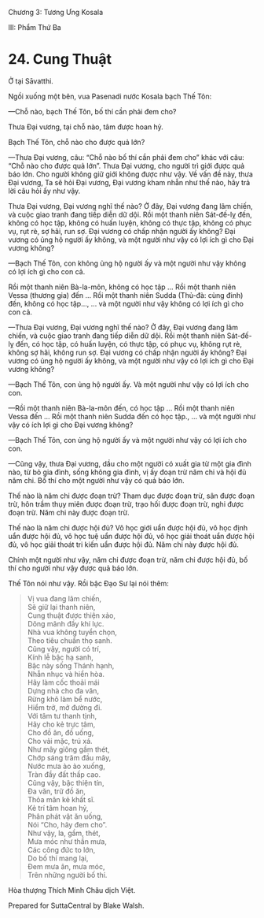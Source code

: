  

Chương 3: Tương Ưng Kosala

III: Phẩm Thứ Ba

# 24\. Cung Thuật

Ở tại Sāvatthi.

Ngồi xuống một bên, vua Pasenadi nước Kosala bạch Thế Tôn:

—Chỗ nào, bạch Thế Tôn, bố thí cần phải đem cho?

Thưa Ðại vương, tại chỗ nào, tâm được hoan hỷ.

Bạch Thế Tôn, chỗ nào cho được quả lớn?

—Thưa Ðại vương, câu: “Chỗ nào bố thí cần phải đem cho” khác với câu: “Chỗ nào cho được quả lớn”. Thưa Ðại vương, cho người trì giới được quả báo lớn. Cho người không giữ giới không được như vậy. Về vấn đề này, thưa Ðại vương, Ta sẽ hỏi Ðại vương, Ðại vương kham nhẫn như thế nào, hãy trả lời câu hỏi ấy như vậy.

Thưa Ðại vương, Ðại vương nghĩ thế nào? Ở đây, Ðại vương đang lâm chiến, và cuộc giao tranh đang tiếp diễn dữ dội. Rồi một thanh niên Sát-đế-lỵ đến, không có học tập, không có huấn luyện, không có thực tập, không có phục vụ, rụt rè, sợ hãi, run sợ. Ðại vương có chấp nhận người ấy không? Ðại vương có ủng hộ người ấy không, và một người như vậy có lợi ích gì cho Ðại vương không?

—Bạch Thế Tôn, con không ủng hộ người ấy và một người như vậy không có lợi ích gì cho con cả.

Rồi một thanh niên Bà-la-môn, không có học tập … Rồi một thanh niên Vessa (thương gia) đến … Rồi một thanh niên Sudda (Thủ-đà: cùng đinh) đến, không có học tập…, … và một người như vậy không có lợi ích gì cho con cả.

—Thưa Ðại vương, Ðại vương nghĩ thế nào? Ở đây, Ðại vương đang lâm chiến, và cuộc giao tranh đang tiếp diễn dữ dội. Rồi một thanh niên Sát-đế-lỵ đến, có học tập, có huấn luyện, có thực tập, có phục vụ, không rụt rè, không sợ hãi, không run sợ. Ðại vương có chấp nhận người ấy không? Ðại vương có ủng hộ người ấy không, và một người như vậy có lợi ích gì cho Ðại vương không?

—Bạch Thế Tôn, con ủng hộ người ấy. Và một người như vậy có lợi ích cho con.

—Rồi một thanh niên Bà-la-môn đến, có học tập … Rồi một thanh niên Vessa đến … Rồi một thanh niên Sudda đến có học tập., … và một người như vậy có ích lợi gì cho Ðại vương không?

—Bạch Thế Tôn, con ủng hộ người ấy và một người như vậy có lợi ích cho con.

—Cũng vậy, thưa Ðại vương, dầu cho một người có xuất gia từ một gia đình nào, từ bỏ gia đình, sống không gia đình, vị ấy đoạn trừ năm chi và hội đủ năm chi. Bố thí cho một người như vậy có quả báo lớn.

Thế nào là năm chi được đoạn trừ? Tham dục được đoạn trừ, sân được đoạn trừ, hôn trầm thụy miên được đoạn trừ, trạo hối được đoạn trừ, nghi được đoạn trừ. Năm chi này được đoạn trừ.

Thế nào là năm chi được hội đủ? Vô học giới uẩn được hội đủ, vô học định uẩn được hội đủ, vô học tuệ uẩn được hội đủ, vô học giải thoát uẩn được hội đủ, vô học giải thoát tri kiến uẩn được hội đủ. Năm chi này được hội đủ.

Chính một người như vậy, năm chi được đoạn trừ, năm chi được hội đủ, bố thí cho người như vậy được quả báo lớn.

Thế Tôn nói như vậy. Rồi bậc Ðạo Sư lại nói thêm:

> Vị vua đang lâm chiến,  
> Sẽ giữ lại thanh niên,  
> Cung thuật được thiện xảo,  
> Dõng mãnh đầy khí lực.  
> Nhà vua không tuyển chọn,  
> Theo tiêu chuẩn thọ sanh.  
> Cũng vậy, người có trí,  
> Kính lễ bậc hạ sanh,  
> Bậc này sống Thánh hạnh,  
> Nhẫn nhục và hiền hòa.  
> Hãy làm cốc thoải mái  
> Dựng nhà cho đa văn,  
> Rừng khô làm bể nước,  
> Hiểm trở, mở đường đi.  
> Với tâm tư thanh tịnh,  
> Hãy cho kẻ trực tâm,  
> Cho đồ ăn, đồ uống,  
> Cho vải mặc, trú xá.  
> Như mây giông gầm thét,  
> Chớp sáng trăm đầu mây,  
> Nước mưa ào ào xuống,  
> Tràn đầy đất thấp cao.  
> Cũng vậy, bậc thiện tín,  
> Ða văn, trữ đồ ăn,  
> Thỏa mãn kẻ khất sĩ.  
> Kẻ trí tâm hoan hỷ,  
> Phân phát vật ăn uống,  
> Nói “Cho, hãy đem cho”.  
> Như vậy, la, gầm, thét,  
> Mưa móc như thần mưa,  
> Các công đức to lớn,  
> Do bố thí mang lại,  
> Ðem mưa ân, mưa móc,  
> Trên những người bố thí.

Hòa thượng Thích Minh Châu dịch Việt.

Prepared for SuttaCentral by Blake Walsh.
